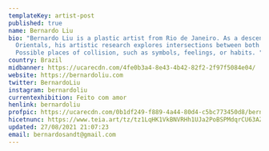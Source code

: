 ```yaml
---
templateKey: artist-post
published: true
name: Bernardo Liu
bio: "Bernardo Liu is a plastic artist from Rio de Janeiro. As a descendant of
  Orientals, his artistic research explores intersections between both cultures.
  Possible places of collision, such as symbols, feelings, or habits. "
country: Brazil
midbanner: https://ucarecdn.com/4fe0b3a4-8e43-4b42-82f2-2f97f5084e04/
website: https://bernardoliu.com
twitter: BernardoLiu
instagram: bernardoliu
currentexhibition: Feito com amor
henlink: bernardoliu
profpic: https://ucarecdn.com/0b1df249-f889-4a44-80d4-c5bc773450d8/bernardo_500c.gif
hicetnunc: https://www.teia.art/tz/tz1LqHK1VkBNVRHh1UJa2PoBSPMdqrCU63AZ
updated: 27/08/2021 21:07:23
email: bernardosandt@gmail.com
---
```

